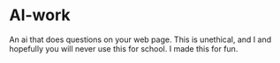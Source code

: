 # AI-work
An ai that does questions on your web page. This is unethical, and I and hopefully you will never use this for school. I made this for fun.
